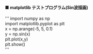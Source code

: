   
#### ■  matplotlib テストプログラム(Sin波描画) 
''' 
import numpy as np  
import matplotlib.pyplot as plt  
x = np.arange(-5, 5, 0.1)  
y = np.sin(x)  
plt.plot(x,y)  
plt.show()  
'''  
  

